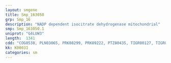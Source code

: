 ```yaml
---
layout: smgene
title: Smp_163050
grp: Smp_16
description: "NADP dependent isocitrate dehydrogenase mitochondrial"
smp: Smp_163050.1
uniprot: "G4LUW3"
length:  1341
cdd: "COG0538, PLN03065, PRK08299, PRK09222, PTZ00435, TIGR00127, TIGR02924, cl00445, pfam00180"
kk: K00031
categories: sm
---
```

